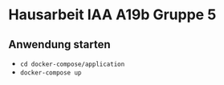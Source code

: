 # Hausarbeit IAA A19b Gruppe 5

## Anwendung starten

- `cd docker-compose/application`
- `docker-compose up`
